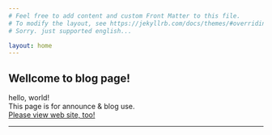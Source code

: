 ```yaml
---
# Feel free to add content and custom Front Matter to this file.
# To modify the layout, see https://jekyllrb.com/docs/themes/#overriding-theme-defaults
# Sorry. just supported english...

layout: home
---
```

## Wellcome to blog page!
hello, world! <br />
This page is for announce & blog use. <br />
[Please view web site, too!](https://www.ccp-raider.ml/en/)

---
